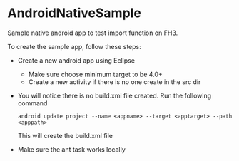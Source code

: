 AndroidNativeSample
===================

Sample native android app to test import function on FH3.

To create the sample app, follow these steps:

* Create a new android app using Eclipse
  * Make sure choose minimum target to be 4.0+
  * Create a new activity if there is no one create in the src dir
* You will notice there is no build.xml file created. Run the following command

  ```
  android update project --name <appname> --target <apptarget> --path <apppath>
  ```

  This will create the build.xml file

* Make sure the ant task works locally

